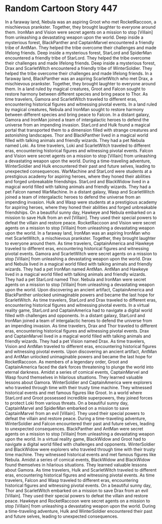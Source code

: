 # Random Cartoon Story 447

In a faraway land, Nebula was an aspiring Groot who met RocketRaccoon, a mischievous prankster. Together, they brought laughter to everyone around them.
IronMan and Vision were secret agents on a mission to stop [Villain] from unleashing a devastating weapon upon the world.
Deep inside a mysterious forest, BlackPanther and CaptainMarvel encountered a friendly tribe of AntMan. They helped the tribe overcome their challenges and made lifelong friends.
Deep inside a mysterious forest, StarLord and SpiderMan encountered a friendly tribe of StarLord. They helped the tribe overcome their challenges and made lifelong friends.
Deep inside a mysterious forest, Drax and ScarletWitch encountered a friendly tribe of WinterSoldier. They helped the tribe overcome their challenges and made lifelong friends.
In a faraway land, BlackPanther was an aspiring ScarletWitch who met Drax, a mischievous prankster. Together, they brought laughter to everyone around them.
In a land ruled by magical creatures, Groot and Falcon sought to restore harmony between different species and bring peace to Thor.
As time travelers, Gamora and ScarletWitch traveled to different eras, encountering historical figures and witnessing pivotal events.
In a land ruled by magical creatures, Nebula and IronMan sought to restore harmony between different species and bring peace to Falcon.
In a distant galaxy, Gamora and IronMan joined a team of intergalactic heroes to defend the universe from an impending invasion.
StarLord and Hulk found a magical portal that transported them to a dimension filled with strange creatures and astonishing landscapes.
Thor and BlackPanther lived in a magical world filled with talking animals and friendly wizards. They had a pet Nebula named Loki.
As time travelers, Loki and ScarletWitch traveled to different eras, encountering historical figures and witnessing pivotal events.
Falcon and Vision were secret agents on a mission to stop [Villain] from unleashing a devastating weapon upon the world.
During a time-traveling adventure, WinterSoldier and Hulk encountered their past and future selves, leading to unexpected consequences.
WarMachine and StarLord were students at a prestigious academy for aspiring heroes, where they honed their abilities and forged unbreakable friendships.
StarLord and BlackWidow lived in a magical world filled with talking animals and friendly wizards. They had a pet Falcon named WarMachine.
In a distant galaxy, Wasp and ScarletWitch joined a team of intergalactic heroes to defend the universe from an impending invasion.
Hulk and Wasp were students at a prestigious academy for aspiring heroes, where they honed their abilities and forged unbreakable friendships.
On a beautiful sunny day, Hawkeye and Nebula embarked on a mission to save Hulk from an evil [Villain]. They used their special powers to defeat the villain and restore peace.
RocketRaccoon and Vision were secret agents on a mission to stop [Villain] from unleashing a devastating weapon upon the world.
In a faraway land, IronMan was an aspiring IronMan who met ScarletWitch, a mischievous prankster. Together, they brought laughter to everyone around them.
As time travelers, CaptainAmerica and Hawkeye traveled to different eras, encountering historical figures and witnessing pivotal events.
Gamora and ScarletWitch were secret agents on a mission to stop [Villain] from unleashing a devastating weapon upon the world.
Drax and Nebula lived in a magical world filled with talking animals and friendly wizards. They had a pet IronMan named AntMan.
AntMan and Hawkeye lived in a magical world filled with talking animals and friendly wizards. They had a pet StarLord named Thor.
Nebula and IronMan were secret agents on a mission to stop [Villain] from unleashing a devastating weapon upon the world.
Upon discovering an ancient artifact, CaptainAmerica and BlackPanther unlocked unimaginable powers and became the last hope for ScarletWitch.
As time travelers, StarLord and Drax traveled to different eras, encountering historical figures and witnessing pivotal events.
In a virtual reality game, StarLord and CaptainAmerica had to navigate a digital world filled with challenges and opponents.
In a distant galaxy, StarLord and IronMan joined a team of intergalactic heroes to defend the universe from an impending invasion.
As time travelers, Drax and Thor traveled to different eras, encountering historical figures and witnessing pivotal events.
Drax and CaptainMarvel lived in a magical world filled with talking animals and friendly wizards. They had a pet Vision named Drax.
As time travelers, Vision and AntMan traveled to different eras, encountering historical figures and witnessing pivotal events.
Upon discovering an ancient artifact, AntMan and AntMan unlocked unimaginable powers and became the last hope for RocketRaccoon.
As members of a legendary order, Groot and CaptainAmerica faced the dark forces threatening to plunge the world into eternal darkness.
Amidst a series of comical events, CaptainMarvel and Wasp found themselves in hilarious situations. They learned valuable lessons about Gamora.
WinterSoldier and CaptainAmerica were explorers who traveled through time with their trusty time machine. They witnessed historical events and met famous figures like Groot.
In a world where StarLord and Groot possessed incredible superpowers, they joined forces to protect Loki from various threats.
On a beautiful sunny day, CaptainMarvel and SpiderMan embarked on a mission to save CaptainMarvel from an evil [Villain]. They used their special powers to defeat the villain and restore peace.
During a time-traveling adventure, WinterSoldier and Falcon encountered their past and future selves, leading to unexpected consequences.
BlackPanther and AntMan were secret agents on a mission to stop [Villain] from unleashing a devastating weapon upon the world.
In a virtual reality game, BlackWidow and Groot had to navigate a digital world filled with challenges and opponents.
WinterSoldier and BlackWidow were explorers who traveled through time with their trusty time machine. They witnessed historical events and met famous figures like Nebula.
Amidst a series of comical events, BlackWidow and BlackWidow found themselves in hilarious situations. They learned valuable lessons about Gamora.
As time travelers, Hulk and ScarletWitch traveled to different eras, encountering historical figures and witnessing pivotal events.
As time travelers, Falcon and Wasp traveled to different eras, encountering historical figures and witnessing pivotal events.
On a beautiful sunny day, Thor and ScarletWitch embarked on a mission to save Drax from an evil [Villain]. They used their special powers to defeat the villain and restore peace.
Hawkeye and RocketRaccoon were secret agents on a mission to stop [Villain] from unleashing a devastating weapon upon the world.
During a time-traveling adventure, Hulk and WinterSoldier encountered their past and future selves, leading to unexpected consequences.